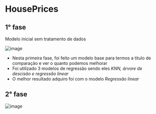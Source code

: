 
# HousePrices
## 1° fase
Modelo inicial sem tratamento de dados

![image](https://github.com/Tmorenocode/HousePrices/assets/86325594/34cae3a5-c954-4133-b183-62c6ede8cae4)

- Nesta primeira fase, foi feito um modelo base para termos a titulo de comparação e ver o quanto podemos melhorar
- Foi utilizado 3 modelos de regressão sendo eles *KNN, árvore de descisão e regressão linear*
- O melhor resultado adquiro foi com o modelo *Regressão linear*

## 2° fase

![image]([https://github.com/Tmorenocode/HousePrices/assets/86325594/34cae3a5-c954-4133-b183-62c6ede8cae4](https://github.com/Tmorenocode/HousePrices/blob/main/imagens/image.png))
